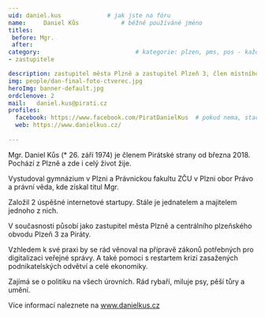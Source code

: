 ```yaml
---
uid: daniel.kus				# jak jste na fóru
name:     Daniel Kůs  			# běžně používáné jméno
titles:
 before: Mgr.
 after: 
category:                 			# kategorie: plzen, pms, pos - každá na svůj řádek
- zastupitele

description: zastupitel města Plzně a zastupitel Plzeň 3, člen místního sdružení Plzeň
img: people/dan-final-foto-ctverec.jpg
heroImg: banner-default.jpg
ordclenove: 2
mail:	daniel.kus@pirati.cz
profiles:
  facebook: https://www.facebook.com/PiratDanielKus  # pokud nema, staci smazat tuto radku
  web: https://www.danielkus.cz/
  
--- 
```


Mgr. Daniel Kůs (* 26. září 1974) je členem Pirátské strany od března 2018. Pochází z Plzně a zde i celý život žije.

Vystudoval gymnázium v Plzni a Právnickou fakultu ZČU v Plzni obor Právo a právní věda, kde získal titul Mgr.

Založil 2 úspěšné internetové startupy. Stále je jednatelem a majitelem jednoho z nich.

V současnosti působí jako zastupitel města Plzně a centrálního plzeňského obvodu Plzeň 3 za Piráty.

Vzhledem k své praxi by se rád věnoval na přípravě zákonů potřebných pro digitalizaci veřejné správy. A také pomoci s restartem krizí zasažených podnikatelských odvětví a celé ekonomiky.

Zajímá se o politiku na všech úrovních. Rád rybaří, miluje psy, pěší tůry a umění.

Více informací naleznete na <a href="https://www.danielkus.cz/">www.danielkus.cz</a>
